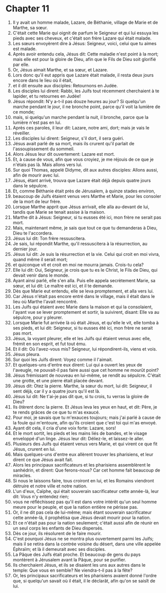 # Chapter 11

1. Il y avait un homme malade, Lazare, de Béthanie, village de Marie et de Marthe, sa sœur.
2. C'était cette Marie qui oignit de parfum le Seigneur et qui lui essuya les pieds avec ses cheveux, et c'était son frère Lazare qui était malade.
3. Les sœurs envoyèrent dire à Jésus: Seigneur, voici, celui que tu aimes est malade.
4. Après avoir entendu cela, Jésus dit: Cette maladie n'est point à la mort; mais elle est pour la gloire de Dieu, afin que le Fils de Dieu soit glorifié par elle.
5. Or, Jésus aimait Marthe, et sa sœur, et Lazare.
6. Lors donc qu'il eut appris que Lazare était malade, il resta deux jours encore dans le lieu où il était,
7. et il dit ensuite aux disciples: Retournons en Judée.
8. Les disciples lui dirent: Rabbi, les Juifs tout récemment cherchaient à te lapider, et tu retournes en Judée!
9. Jésus répondit: N'y a-t-il pas douze heures au jour? Si quelqu'un marche pendant le jour, il ne bronche point, parce qu'il voit la lumière de ce monde;
10. mais, si quelqu'un marche pendant la nuit, il bronche, parce que la lumière n'est pas en lui.
11. Après ces paroles, il leur dit: Lazare, notre ami, dort; mais je vais le réveiller.
12. Les disciples lui dirent: Seigneur, s'il dort, il sera guéri.
13. Jésus avait parlé de sa mort, mais ils crurent qu'il parlait de l'assoupissement du sommeil.
14. Alors Jésus leur dit ouvertement: Lazare est mort.
15. Et, à cause de vous, afin que vous croyiez, je me réjouis de ce que je n'étais pas là. Mais allons vers lui.
16. Sur quoi Thomas, appelé Didyme, dit aux autres disciples: Allons aussi, afin de mourir avec lui.
17. Jésus, étant arrivé, trouva que Lazare était déjà depuis quatre jours dans le sépulcre.
18. Et, comme Béthanie était près de Jérusalem, à quinze stades environ,
19. beaucoup de Juifs étaient venus vers Marthe et Marie, pour les consoler de la mort de leur frère.
20. Lorsque Marthe apprit que Jésus arrivait, elle alla au-devant de lui, tandis que Marie se tenait assise à la maison.
21. Marthe dit à Jésus: Seigneur, si tu eusses été ici, mon frère ne serait pas mort.
22. Mais, maintenant même, je sais que tout ce que tu demanderas à Dieu, Dieu te l'accordera.
23. Jésus lui dit: Ton frère ressuscitera.
24. Je sais, lui répondit Marthe, qu'il ressuscitera à la résurrection, au dernier jour.
25. Jésus lui dit: Je suis la résurrection et la vie. Celui qui croit en moi vivra, quand même il serait mort;
26. et quiconque vit et croit en moi ne mourra jamais. Crois-tu cela?
27. Elle lui dit: Oui, Seigneur, je crois que tu es le Christ, le Fils de Dieu, qui devait venir dans le monde.
28. Ayant ainsi parlé, elle s'en alla. Puis elle appela secrètement Marie, sa sœur, et lui dit: Le maître est ici, et il te demande.
29. Dès que Marie eut entendu, elle se leva promptement, et alla vers lui.
30. Car Jésus n'était pas encore entré dans le village, mais il était dans le lieu où Marthe l'avait rencontré.
31. Les Juifs qui étaient avec Marie dans la maison et qui la consolaient, l'ayant vue se lever promptement et sortir, la suivirent, disant: Elle va au sépulcre, pour y pleurer.
32. Lorsque Marie fut arrivée là où était Jésus, et qu'elle le vit, elle tomba à ses pieds, et lui dit: Seigneur, si tu eusses été ici, mon frère ne serait pas mort.
33. Jésus, la voyant pleurer, elle et les Juifs qui étaient venus avec elle, frémit en son esprit, et fut tout ému.
34. Et il dit: Où l'avez-vous mis? Seigneur, lui répondirent-ils, viens et vois.
35. Jésus pleura.
36. Sur quoi les Juifs dirent: Voyez comme il l'aimait.
37. Et quelques-uns d'entre eux dirent: Lui qui a ouvert les yeux de l'aveugle, ne pouvait-il pas faire aussi que cet homme ne mourût point?
38. Jésus frémissant de nouveau en lui-même, se rendit au sépulcre. C'était une grotte, et une pierre était placée devant.
39. Jésus dit: Otez la pierre. Marthe, la sœur du mort, lui dit: Seigneur, il sent déjà, car il y a quatre jours qu'il est là.
40. Jésus lui dit: Ne t'ai-je pas dit que, si tu crois, tu verras la gloire de Dieu?
41. Ils ôtèrent donc la pierre. Et Jésus leva les yeux en haut, et dit: Père, je te rends grâces de ce que tu m'as exaucé.
42. Pour moi, je savais que tu m'exauces toujours; mais j'ai parlé à cause de la foule qui m'entoure, afin qu'ils croient que c'est toi qui m'as envoyé.
43. Ayant dit cela, il cria d'une voix forte: Lazare, sors!
44. Et le mort sortit, les pieds et les mains liés de bandes, et le visage enveloppé d'un linge. Jésus leur dit: Déliez-le, et laissez-le aller.
45. Plusieurs des Juifs qui étaient venus vers Marie, et qui virent ce que fit Jésus, crurent en lui.
46. Mais quelques-uns d'entre eux allèrent trouver les pharisiens, et leur dirent ce que Jésus avait fait.
47. Alors les principaux sacrificateurs et les pharisiens assemblèrent le sanhédrin, et dirent: Que ferons-nous? Car cet homme fait beaucoup de miracles.
48. Si nous le laissons faire, tous croiront en lui, et les Romains viendront détruire et notre ville et notre nation.
49. L'un d'eux, Caïphe, qui était souverain sacrificateur cette année-là, leur dit: Vous n'y entendez rien;
50. vous ne réfléchissez pas qu'il est dans votre intérêt qu'un seul homme meure pour le peuple, et que la nation entière ne périsse pas.
51. Or, il ne dit pas cela de lui-même; mais étant souverain sacrificateur cette année-là, il prophétisa que Jésus devait mourir pour la nation.
52. Et ce n'était pas pour la nation seulement; c'était aussi afin de réunir en un seul corps les enfants de Dieu dispersés.
53. Dès ce jour, ils résolurent de le faire mourir.
54. C'est pourquoi Jésus ne se montra plus ouvertement parmi les Juifs; mais il se retira dans la contrée voisine du désert, dans une ville appelée Éphraïm; et là il demeurait avec ses disciples.
55. La Pâque des Juifs était proche. Et beaucoup de gens du pays montèrent à Jérusalem avant la Pâque, pour se purifier.
56. Ils cherchaient Jésus, et ils se disaient les uns aux autres dans le temple: Que vous en semble? Ne viendra-t-il pas à la fête?
57. Or, les principaux sacrificateurs et les pharisiens avaient donné l'ordre que, si quelqu'un savait où il était, il le déclarât, afin qu'on se saisît de lui.

